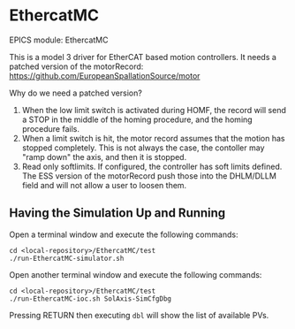 # EthercatMC

EPICS module: EthercatMC

This is a model 3 driver for EtherCAT based motion controllers.
It needs a patched version of the motorRecord:
https://github.com/EuropeanSpallationSource/motor

Why do we need a patched version?
1) When the low limit switch is activated during HOMF, the record
   will send a STOP in the middle of the homing procedure, and
   the homing procedure fails.
2) When a limit switch is hit, the motor record assumes that the
   motion has stopped completely.
   This is not always the case, the contoller may "ramp down" the
   axis, and then it is stopped.
3) Read only softlimits.
   If configured, the controller has soft limits defined.
   The ESS version of the motorRecord push those into the DHLM/DLLM
   field and will not allow a user to loosen them.
## Having the Simulation Up and Running

Open a terminal window and execute the following commands:

```
cd <local-repository>/EthercatMC/test
./run-EthercatMC-simulator.sh
```

Open another terminal window and execute the following commands:

```
cd <local-repository>/EthercatMC/test
./run-EthercatMC-ioc.sh SolAxis-SimCfgDbg
```

Pressing RETURN then executing `dbl` will show the list of available PVs.

